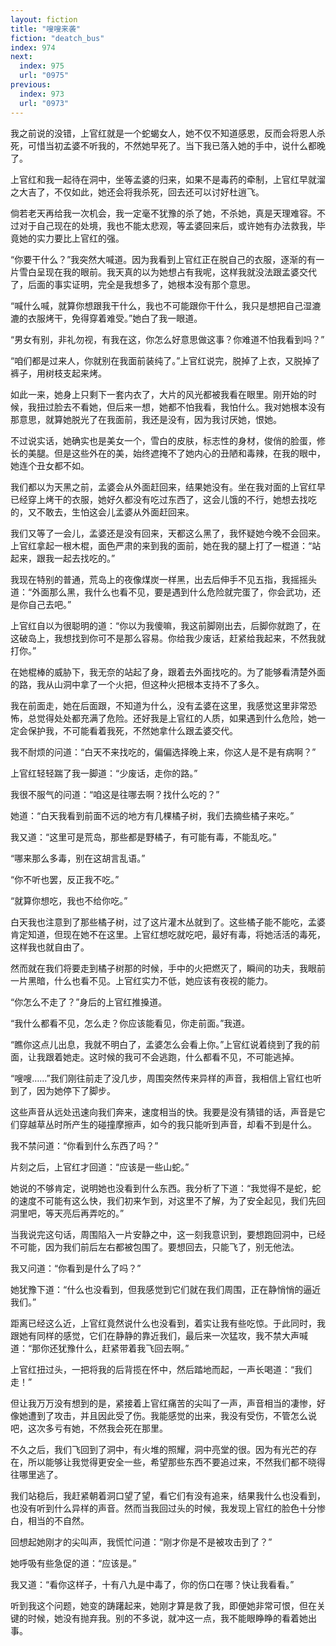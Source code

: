 ```yaml
---
layout: fiction
title: "嗖嗖来袭"
fiction: "deatch_bus"
index: 974
next:
  index: 975
  url: "0975"
previous:
  index: 973
  url: "0973"
---
```

我之前说的没错，上官红就是一个蛇蝎女人，她不仅不知道感恩，反而会将恩人杀死，可惜当初孟婆不听我的，不然她早死了。当下我已落入她的手中，说什么都晚了。

上官红和我一起待在洞中，坐等孟婆的归来，如果不是毒药的牵制，上官红早就溜之大吉了，不仅如此，她还会将我杀死，回去还可以讨好杜逍飞。

倘若老天再给我一次机会，我一定毫不犹豫的杀了她，不杀她，真是天理难容。不过对于自己现在的处境，我也不能太悲观，等孟婆回来后，或许她有办法救我，毕竟她的实力要比上官红的强。

“你要干什么？”我突然大喊道。因为我看到上官红正在脱自己的衣服，逐渐的有一片雪白呈现在我的眼前。我天真的以为她想占有我呢，这样我就没法跟孟婆交代了，后面的事实证明，完全是我想多了，她根本没有那个意思。

“喊什么喊，就算你想跟我干什么，我也不可能跟你干什么，我只是想把自己湿漉漉的衣服烤干，免得穿着难受。”她白了我一眼道。

“男女有别，非礼勿视，有我在这，你怎么好意思做这事？你难道不怕我看到吗？”

“咱们都是过来人，你就别在我面前装纯了。”上官红说完，脱掉了上衣，又脱掉了裤子，用树枝支起来烤。

如此一来，她身上只剩下一套内衣了，大片的风光都被我看在眼里。刚开始的时候，我扭过脸去不看她，但后来一想，她都不怕我看，我怕什么。我对她根本没有那意思，就算她脱光了在我面前，我还是没有，因为我讨厌她，恨她。

不过说实话，她确实也是美女一个，雪白的皮肤，标志性的身材，俊俏的脸蛋，修长的美腿。但是这些外在的美，始终遮掩不了她内心的丑陋和毒辣，在我的眼中，她连个丑女都不如。

我们都以为天黑之前，孟婆会从外面赶回来，结果她没有。坐在我对面的上官红早已经穿上烤干的衣服，她好久都没有吃过东西了，这会儿饿的不行，她想去找吃的，又不敢去，生怕这会儿孟婆从外面赶回来。

我们又等了一会儿，孟婆还是没有回来，天都这么黑了，我怀疑她今晚不会回来。上官红拿起一根木棍，面色严肃的来到我的面前，她在我的腿上打了一棍道：“站起来，跟我一起去找吃的。”

我现在特别的普通，荒岛上的夜像煤炭一样黑，出去后伸手不见五指，我摇摇头道：“外面那么黑，我什么也看不见，要是遇到什么危险就完蛋了，你会武功，还是你自己去吧。”

上官红自以为很聪明的道：“你以为我傻嘛，我这前脚刚出去，后脚你就跑了，在这破岛上，我想找到你可不是那么容易。你给我少废话，赶紧给我起来，不然我就打你。”

在她棍棒的威胁下，我无奈的站起了身，跟着去外面找吃的。为了能够看清楚外面的路，我从山洞中拿了一个火把，但这种火把根本支持不了多久。

我在前面走，她在后面跟，不知道为什么，没有孟婆在这里，我感觉这里非常恐怖，总觉得处处都充满了危险。还好我是上官红的人质，如果遇到什么危险，她一定会保护我，不可能看着我死，不然她拿什么跟孟婆交代。

我不耐烦的问道：“白天不来找吃的，偏偏选择晚上来，你这人是不是有病啊？”

上官红轻轻踹了我一脚道：“少废话，走你的路。”

我很不服气的问道：“咱这是往哪去啊？找什么吃的？”

她道：“白天我看到前面不远的地方有几棵橘子树，我们去摘些橘子来吃。”

我又道：“这里可是荒岛，那些都是野橘子，有可能有毒，不能乱吃。”

“哪来那么多毒，别在这胡言乱语。”

“你不听也罢，反正我不吃。”

“就算你想吃，我也不给你吃。”

白天我也注意到了那些橘子树，过了这片灌木丛就到了。这些橘子能不能吃，孟婆肯定知道，但现在她不在这里。上官红想吃就吃吧，最好有毒，将她活活的毒死，这样我也就自由了。

然而就在我们将要走到橘子树那的时候，手中的火把燃灭了，瞬间的功夫，我眼前一片黑暗，什么也看不见。上官红实力不低，她应该有夜视的能力。

“你怎么不走了？”身后的上官红推搡道。

“我什么都看不见，怎么走？你应该能看见，你走前面。”我道。

“瞧你这点儿出息，我就不明白了，孟婆怎么会看上你。”上官红说着绕到了我的前面，让我跟着她走。这时候的我可不会逃跑，什么都看不见，不可能逃掉。

“嗖嗖……”我们刚往前走了没几步，周围突然传来异样的声音，我相信上官红也听到了，因为她停下了脚步。

这些声音从远处迅速向我们奔来，速度相当的快。我要是没有猜错的话，声音是它们穿越草丛时所产生的碰撞摩擦声，如今的我只能听到声音，却看不到是什么。

我不禁问道：“你看到什么东西了吗？”

片刻之后，上官红才回道：“应该是一些山蛇。”

她说的不够肯定，说明她也没看到什么东西。我分析了下道：“我觉得不是蛇，蛇的速度不可能有这么快，我们初来乍到，对这里不了解，为了安全起见，我们先回洞里吧，等天亮后再弄吃的。”

当我说完这句话，周围陷入一片安静之中，这一刻我意识到，要想跑回洞中，已经不可能，因为我们前后左右都被包围了。要想回去，只能飞了，别无他法。

我又问道：“你看到是什么了吗？”

她犹豫下道：“什么也没看到，但我感觉到它们就在我们周围，正在静悄悄的逼近我们。”

距离已经这么近，上官红竟然说什么也没看到，着实让我有些吃惊。于此同时，我跟她有同样的感觉，它们在静静的靠近我们，最后来一次猛攻，我不禁大声喊道：“那你还犹豫什么，赶紧带着我飞回去啊。”

上官红扭过头，一把将我的后背揽在怀中，然后踏地而起，一声长喝道：“我们走！”

但让我万万没有想到的是，紧接着上官红痛苦的尖叫了一声，声音相当的凄惨，好像她遭到了攻击，并且因此受了伤。我能感觉的出来，我没有受伤，不管怎么说吧，这次多亏有她，不然我会死在那里。

不久之后，我们飞回到了洞中，有火堆的照耀，洞中亮堂的很。因为有光芒的存在，所以能够让我觉得更安全一些，希望那些东西不要追过来，不然我们都不晓得往哪里逃了。

我们站稳后，我赶紧朝着洞口望了望，看它们有没有追来，结果我什么也没看到，也没有听到什么异样的声音。然而当我回过头的时候，我发现上官红的脸色十分惨白，相当的不自然。

回想起她刚才的尖叫声，我慌忙问道：“刚才你是不是被攻击到了？”

她呼吸有些急促的道：“应该是。”

我又道：“看你这样子，十有八九是中毒了，你的伤口在哪？快让我看看。”

听到我这个问题，她变的踌躇起来，她刚才算是救了我，即便她非常可恨，但在关键的时候，她没有抛弃我。别的不多说，就冲这一点，我不能眼睁睁的看着她出事。